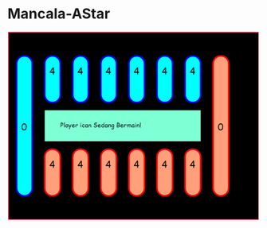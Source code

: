 # Mancala-AStar
<center><img src="https://github.com/muhammadikhsan94/Mancala-AStar/blob/master/img/screnshoot.png"/></center>

